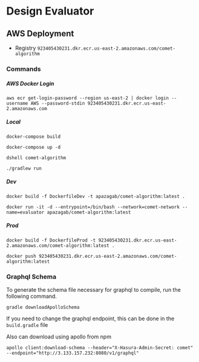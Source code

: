 # Design Evaluator


## AWS Deployment

- Registry `923405430231.dkr.ecr.us-east-2.amazonaws.com/comet-algorithm`


### Commands


##### AWS Docker Login

`aws ecr get-login-password --region us-east-2 | docker login --username AWS --password-stdin 923405430231.dkr.ecr.us-east-2.amazonaws.com`


##### Local

`docker-compose build`

`docker-compose up -d`

`dshell comet-algorithm`

`./gradlew run`


##### Dev

`docker build -f DockerfileDev -t apazagab/comet-algorithm:latest .`

`docker run -it -d --entrypoint=/bin/bash --network=comet-network --name=evaluator apazagab/comet-algorithm:latest`


##### Prod

`docker build -f DockerfileProd -t 923405430231.dkr.ecr.us-east-2.amazonaws.com/comet-algorithm:latest .`

`docker push 923405430231.dkr.ecr.us-east-2.amazonaws.com/comet-algorithm:latest`



### Graphql Schema

To generate the schema file necessary for graphql to compile, run the following command.

`gradle downloadApolloSchema`

If you need to change the graphql endpoint, this can be done in the `build.gradle` file

Also can download using apollo from npm

`apollo client:download-schema --header="X-Hasura-Admin-Secret: comet" --endpoint="http://3.133.157.232:8080/v1/graphql"`
